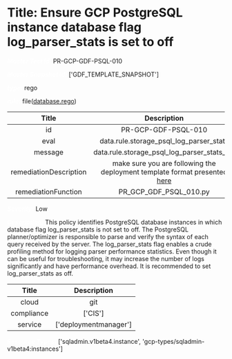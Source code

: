 



# Title: Ensure GCP PostgreSQL instance database flag log_parser_stats is set to off


***<font color="white">Master Test Id:</font>*** PR-GCP-GDF-PSQL-010

***<font color="white">Master Snapshot Id:</font>*** ['GDF_TEMPLATE_SNAPSHOT']

***<font color="white">type:</font>*** rego

***<font color="white">rule:</font>*** file([database.rego])  
  
  
  
  

|Title|Description|
| :---: | :---: |
|id|PR-GCP-GDF-PSQL-010|
|eval|data.rule.storage_psql_log_parser_stats|
|message|data.rule.storage_psql_log_parser_stats_err|
|remediationDescription|make sure you are following the deployment template format presented <a href='https://cloud.google.com/sql/docs/mysql/admin-api/rest/v1beta4/instances' target='_blank'>here</a>|
|remediationFunction|PR_GCP_GDF_PSQL_010.py|


***<font color="white">Severity:</font>*** Low

***<font color="white">Description:</font>*** This policy identifies PostgreSQL database instances in which database flag log_parser_stats is not set to off. The PostgreSQL planner/optimizer is responsible to parse and verify the syntax of each query received by the server. The log_parser_stats flag enables a crude profiling method for logging parser performance statistics. Even though it can be useful for troubleshooting, it may increase the number of logs significantly and have performance overhead. It is recommended to set log_parser_stats as off.  
  
  

|Title|Description|
| :---: | :---: |
|cloud|git|
|compliance|['CIS']|
|service|['deploymentmanager']|


***<font color="white">Resource Types:</font>*** ['sqladmin.v1beta4.instance', 'gcp-types/sqladmin-v1beta4:instances']


[database.rego]: https://github.com/prancer-io/prancer-compliance-test/tree/master/google/iac/database.rego
